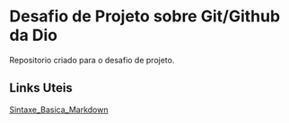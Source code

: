 # Desafio de Projeto sobre Git/Github da Dio
 Repositorio criado para o desafio de projeto.
 
 ## Links Uteis
 [Sintaxe_Basica_Markdown](https://www.markdownguide.org/basic-syntax/)

